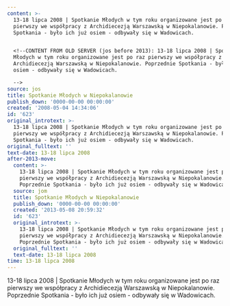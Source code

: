 ```yaml
---
content: >-
  13-18 lipca 2008 | Spotkanie Młodych w tym roku organizowane jest po raz
  pierwszy we współpracy z Archidiecezją Warszawską w Niepokalanowie. Poprzednie
  Spotkania - było ich już osiem - odbywały się w Wadowicach.


  <!--CONTENT FROM OLD SERVER (jos before 2013): 13-18 lipca 2008 | Spotkanie
  Młodych w tym roku organizowane jest po raz pierwszy we współpracy z
  Archidiecezją Warszawską w Niepokalanowie. Poprzednie Spotkania - było ich już
  osiem - odbywały się w Wadowicach. 

  -->
source: jos
title: Spotkanie Młodych w Niepokalanowie
publish_down: '0000-00-00 00:00:00'
created: '2008-05-04 14:34:06'
id: '623'
original_introtext: >-
  13-18 lipca 2008 | Spotkanie Młodych w tym roku organizowane jest po raz
  pierwszy we współpracy z Archidiecezją Warszawską w Niepokalanowie. Poprzednie
  Spotkania - było ich już osiem - odbywały się w Wadowicach. 
original_fulltext: ''
text-date: 13-18 lipca 2008
after-2013-move:
  content: >-
    13-18 lipca 2008 | Spotkanie Młodych w tym roku organizowane jest po raz
    pierwszy we współpracy z Archidiecezją Warszawską w Niepokalanowie.
    Poprzednie Spotkania - było ich już osiem - odbywały się w Wadowicach.
  source: jom
  title: Spotkanie Młodych w Niepokalanowie
  publish_down: '0000-00-00 00:00:00'
  created: '2013-05-08 20:59:32'
  id: '623'
  original_introtext: >-
    13-18 lipca 2008 | Spotkanie Młodych w tym roku organizowane jest po raz
    pierwszy we współpracy z Archidiecezją Warszawską w Niepokalanowie.
    Poprzednie Spotkania - było ich już osiem - odbywały się w Wadowicach.
  original_fulltext: ''
  text-date: 13-18 lipca 2008
time: 13-18 lipca 2008
---
```

13-18 lipca 2008 | Spotkanie Młodych w tym roku organizowane jest po raz pierwszy we współpracy z Archidiecezją Warszawską w Niepokalanowie. Poprzednie Spotkania - było ich już osiem - odbywały się w Wadowicach.

<!--CONTENT FROM OLD SERVER (jos before 2013): 13-18 lipca 2008 | Spotkanie Młodych w tym roku organizowane jest po raz pierwszy we współpracy z Archidiecezją Warszawską w Niepokalanowie. Poprzednie Spotkania - było ich już osiem - odbywały się w Wadowicach. 
-->

<!--{{json:{"created_date":"2008-05-04 14:34:06","publish_down":"0000-00-00 00:00:00","id":"623"}}}-->
